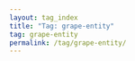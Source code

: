 ```yaml
---
layout: tag_index
title: "Tag: grape-entity"
tag: grape-entity
permalink: /tag/grape-entity/
---
```

